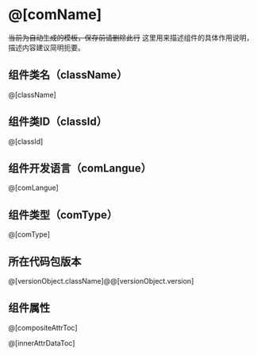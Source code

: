 # @[comName]

~~当前为自动生成的模板，保存前请删除此行~~
这里用来描述组件的具体作用说明，描述内容建议简明扼要。

## 组件类名（className）

@[className]

## 组件类ID（classId）

@[classId]

## 组件开发语言（comLangue）

@[comLangue]

## 组件类型（comType）

@[comType]

## 所在代码包版本

@[versionObject.className]@@[versionObject.version]

## 组件属性

@[compositeAttrToc]

@[innerAttrDataToc]
